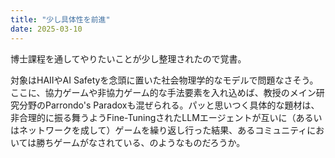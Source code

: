 ```yaml
---
title: "少し具体性を前進"
date: 2025-03-10
---
```


博士課程を通してやりたいことが少し整理されたので覚書。

対象はHAIIやAI Safetyを念頭に置いた社会物理学的なモデルで問題なさそう。ここに、協力ゲームや非協力ゲーム的な手法要素を入れ込めば、教授のメイン研究分野のParrondo's Paradoxも混ぜられる。パッと思いつく具体的な題材は、非合理的に振る舞うようFine-TuningされたLLMエージェントが互いに（あるいはネットワークを成して）ゲームを繰り返し行った結果、あるコミュニティにおいては勝ちゲームがなされている、のようなものだろうか。